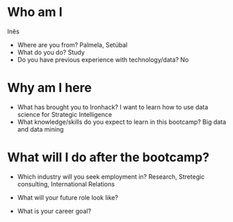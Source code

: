 # Who am I
Inês 

* Where are you from?
Palmela, Setúbal
* What do you do?
Study
* Do you have previous experience with technology/data?
No

# Why am I here

* What has brought you to Ironhack?
I want to learn how to use data science for Strategic Intelligence
* What knowledge/skills do you expect to learn in this bootcamp?
Big data and data mining

# What will I do after the bootcamp?

* Which industry will you seek employment in?
Research, Stretegic consulting, International Relations
* What will your future role look like?

* What is your career goal?
